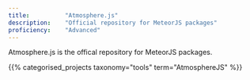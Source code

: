 ```yaml
---
title: 			"Atmosphere.js"
description: 	"Official repository for MeteorJS packages"
proficiency:	"Advanced"
---
```


Atmosphere.js is the offical repository for MeteorJS packages.

{{% categorised_projects taxonomy="tools" term="AtmosphereJS" %}}